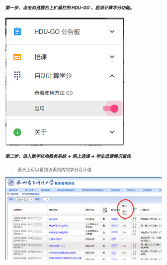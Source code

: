 ##### 第一步、点击浏览器右上扩展栏的 HDU-GO ，启用计算学分功能。

![](../image/006Xmmmggy1g6r8yovv8cj30an0bfglu.jpg)

##### 第二步、进入数字杭电教务系统 -> 网上选课 -> 学生选课情况查询
   
> 表头上可以看到该表格内的学分合计值

![](../image/006Xmmmgly1g6r92t9kluj30u30fx774.jpg)
